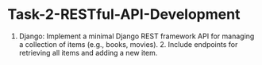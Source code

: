 # Task-2-RESTful-API-Development
1. Django: Implement a minimal Django REST framework API for managing a collection of items (e.g., books, movies).  2. Include endpoints for retrieving all items and adding a new item.
